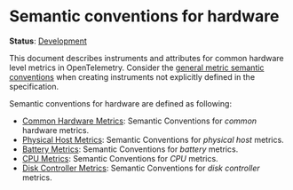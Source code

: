 <!--- Hugo front matter used to generate the website version of this page:
linkTitle: Hardware
--->

# Semantic conventions for hardware

**Status**: [Development][DocumentStatus]

This document describes instruments and attributes for common hardware level
metrics in OpenTelemetry. Consider the [general metric semantic conventions](/docs/general/metrics.md#general-guidelines)
when creating instruments not explicitly defined in the specification.

Semantic conventions for hardware are defined as following:

* [Common Hardware Metrics](common.md): Semantic Conventions for *common* hardware metrics.
* [Physical Host Metrics](host.md): Semantic Conventions for *physical host* metrics.
* [Battery Metrics](battery.md): Semantic Conventions for *battery* metrics.
* [CPU Metrics](cpu.md): Semantic Conventions for *CPU* metrics.
* [Disk Controller Metrics](disk-controller.md): Semantic Conventions for *disk controller* metrics.

[DocumentStatus]: https://opentelemetry.io/docs/specs/otel/document-status
